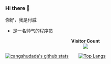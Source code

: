 ### Hi there 👋

你好，我是付威

- 是一名帅气的程序员

<p align="center"> 
  <span style="font-weight: 700">Visitor Count</span>
  <br>
  <img src="https://profile-counter.glitch.me/fuwei-993/count.svg" />
</p>


[![cangshudada's github stats](https://github-readme-stats.vercel.app/api?username=fuwei-1993&show_icons=true&theme=radical)](https://github.com/fuwei-1993)   &nbsp;&nbsp;&nbsp;&nbsp;&nbsp;&nbsp;   [![Top Langs](https://github-readme-stats.vercel.app/api/top-langs/?username=fuwei-1993&layout=compact)](https://github.com/fuwei-1993)





